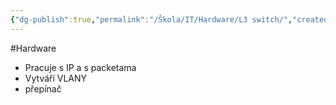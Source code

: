 ```yaml
---
{"dg-publish":true,"permalink":"/Škola/IT/Hardware/L3 switch/","created":"1980-01-01T00:00:00.000+01:00","updated":"2024-03-18T08:54:52.383+01:00"}
---
```


#Hardware
- Pracuje s IP a s packetama
- Vytváří VLANY
- přepínač